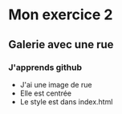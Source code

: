 # Mon exercice 2

## Galerie avec une rue

### J'apprends github

- J'ai une image de rue
- Elle est centrée
- Le style est dans index.html
